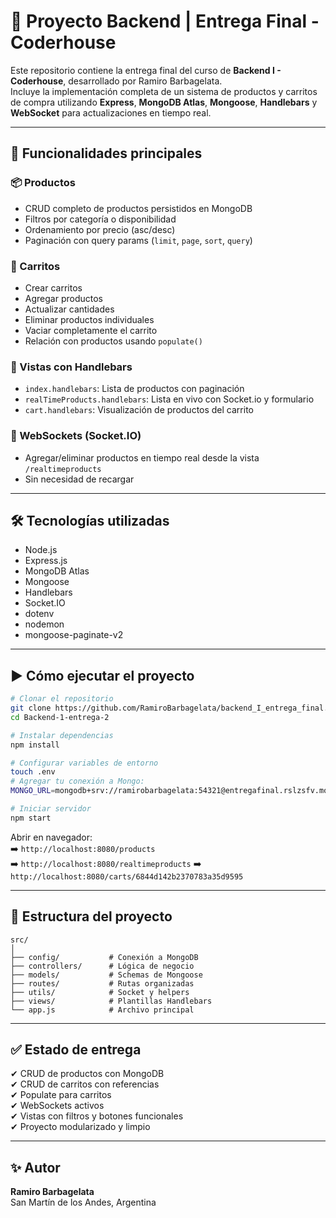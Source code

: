 # 🛒 Proyecto Backend | Entrega Final - Coderhouse

Este repositorio contiene la entrega final del curso de **Backend I - Coderhouse**, desarrollado por Ramiro Barbagelata.  
Incluye la implementación completa de un sistema de productos y carritos de compra utilizando **Express**, **MongoDB Atlas**, **Mongoose**, **Handlebars** y **WebSocket** para actualizaciones en tiempo real.

---

## 🚀 Funcionalidades principales

### 📦 Productos
- CRUD completo de productos persistidos en MongoDB
- Filtros por categoría o disponibilidad
- Ordenamiento por precio (asc/desc)
- Paginación con query params (`limit`, `page`, `sort`, `query`)

### 🛒 Carritos
- Crear carritos
- Agregar productos
- Actualizar cantidades
- Eliminar productos individuales
- Vaciar completamente el carrito
- Relación con productos usando `populate()`

### 👀 Vistas con Handlebars
- `index.handlebars`: Lista de productos con paginación
- `realTimeProducts.handlebars`: Lista en vivo con Socket.io y formulario
- `cart.handlebars`: Visualización de productos del carrito

### 🔁 WebSockets (Socket.IO)
- Agregar/eliminar productos en tiempo real desde la vista `/realtimeproducts`
- Sin necesidad de recargar

---

## 🛠 Tecnologías utilizadas

- Node.js
- Express.js
- MongoDB Atlas
- Mongoose
- Handlebars
- Socket.IO
- dotenv
- nodemon
- mongoose-paginate-v2

---

## ▶️ Cómo ejecutar el proyecto

```bash
# Clonar el repositorio
git clone https://github.com/RamiroBarbagelata/backend_I_entrega_final.git
cd Backend-1-entrega-2

# Instalar dependencias
npm install

# Configurar variables de entorno
touch .env
# Agregar tu conexión a Mongo:
MONGO_URL=mongodb+srv://ramirobarbagelata:54321@entregafinal.rslzsfv.mongodb.net/ecommerce?retryWrites=true&w=majority&appName=entregaFinal

# Iniciar servidor
npm start
```

Abrir en navegador:  
➡️ `http://localhost:8080/products`  
➡️ `http://localhost:8080/realtimeproducts`
➡️ `http://localhost:8080/carts/6844d142b2370783a35d9595`

---

## 📂 Estructura del proyecto

```
src/
│
├── config/           # Conexión a MongoDB
├── controllers/      # Lógica de negocio
├── models/           # Schemas de Mongoose
├── routes/           # Rutas organizadas
├── utils/            # Socket y helpers
├── views/            # Plantillas Handlebars
└── app.js            # Archivo principal
```

---

## ✅ Estado de entrega

✔ CRUD de productos con MongoDB  
✔ CRUD de carritos con referencias  
✔ Populate para carritos  
✔ WebSockets activos  
✔ Vistas con filtros y botones funcionales  
✔ Proyecto modularizado y limpio

---

## ✨ Autor

**Ramiro Barbagelata**  
San Martín de los Andes, Argentina  

